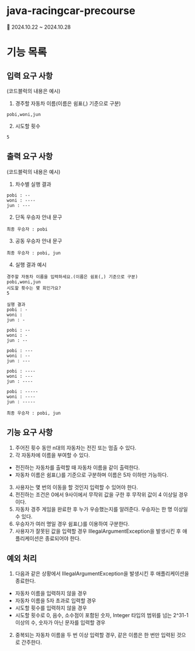 # java-racingcar-precourse
📆 2024.10.22 ~ 2024.10.28

# 기능 목록
## 입력 요구 사항 
(코드블럭의 내용은 예시)
1. 경주할 자동차 이름(이름은 쉼표(,) 기준으로 구분)
```
pobi,woni,jun
```
2. 시도할 횟수
```
5
```

## 출력 요구 사항
(코드블럭의 내용은 예시)
1. 차수별 실행 결과
```
pobi : --
woni : ----
jun : ---
```
2. 단독 우승자 안내 문구
```
최종 우승자 : pobi
```
3. 공동 우승자 안내 문구
```
최종 우승자 : pobi, jun
```
4. 실행 결과 예시
```
경주할 자동차 이름을 입력하세요.(이름은 쉼표(,) 기준으로 구분)
pobi,woni,jun
시도할 횟수는 몇 회인가요?
5

실행 결과
pobi : -
woni : 
jun : -

pobi : --
woni : -
jun : --

pobi : ---
woni : --
jun : ---

pobi : ----
woni : ---
jun : ----

pobi : -----
woni : ----
jun : -----

최종 우승자 : pobi, jun
```

## 기능 요구 사항
1. 주어진 횟수 동안 n대의 자동차는 전진 또는 멈출 수 있다.
2. 각 자동차에 이름을 부여할 수 있다.
  - 전진하는 자동차를 출력할 때 자동차 이름을 같이 출력한다.
  - 자동차 이름은 쉼표(,)를 기준으로 구분하며 이름은 5자 이하만 가능하다.
3. 사용자는 몇 번의 이동을 할 것인지 입력할 수 있어야 한다.
4. 전진하는 조건은 0에서 9사이에서 무작위 값을 구한 후 무작위 값이 4 이상일 경우이다.
5. 자동차 경주 게임을 완료한 후 누가 우승했는지를 알려준다. 우승자는 한 명 이상일 수 있다.
6. 우승자가 여러 명일 경우 쉼표(,)를 이용하여 구분한다.
7. 사용자가 잘못된 값을 입력할 경우 IllegalArgumentException을 발생시킨 후 애플리케이션은 종료되어야 한다.

## 예외 처리
1. 다음과 같은 상황에서 IllegalArgumentException을 발생시킨 후 애플리케이션을 종료한다.
  - 자동차 이름을 입력하지 않을 경우
  - 자동차 이름을 5자 초과로 입력할 경우
  - 시도할 횟수를 입력하지 않을 경우
  - 시도할 횟수로 0, 음수, 소수점이 포함된 숫자, Integer 타입의 범위를 넘는 2^31-1 이상의 수, 숫자가 아닌 문자를 입력할 경우
2. 중복되는 자동차 이름을 두 번 이상 입력할 경우, 같은 이름은 한 번만 입력된 것으로 간주한다.